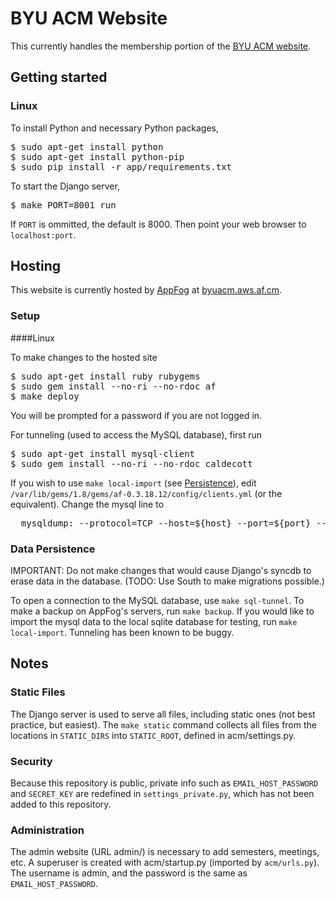 # BYU ACM Website
This currently handles the membership portion of the [BYU ACM website](http://acm.byu.edu).

## Getting started

### Linux
To install Python and necessary Python packages,
<pre>
$ sudo apt-get install python
$ sudo apt-get install python-pip
$ sudo pip install -r app/requirements.txt
</pre>

To start the Django server,
<pre>
$ make PORT=8001 run
</pre>
If `PORT` is ommitted, the default is 8000.
Then point your web browser to `localhost:port`.

## Hosting

This website is currently hosted by [AppFog](http://appfog.com) at [byuacm.aws.af.cm](http://byuacm.aws.af.cm).

### Setup

####Linux

To make changes to the hosted site
<pre>
$ sudo apt-get install ruby rubygems
$ sudo gem install --no-ri --no-rdoc af
$ make deploy
</pre>
You will be prompted for a password if you are not logged in.

For tunneling (used to access the MySQL database), first run
<pre>
$ sudo apt-get install mysql-client
$ sudo gem install --no-ri --no-rdoc caldecott
</pre>
If you wish to use `make local-import` (see [Persistence](#data-persistence)), edit `/var/lib/gems/1.8/gems/af-0.3.18.12/config/clients.yml` (or the equivalent). Change the mysql line to
<pre>
  mysqldump: --protocol=TCP --host=${host} --port=${port} --user=${user} --password=${password} --compatible=ansi --skip-extended-insert --compact ${name} | tee ${Output file} | less
</pre>

### Data Persistence
IMPORTANT: Do not make changes that would cause Django's syncdb to erase data in the database.
(TODO: Use South to make migrations possible.)

To open a connection to the MySQL database, use `make sql-tunnel`.
To make a backup on AppFog's servers, run `make backup`.
If you would like to import the mysql data to the local sqlite database for testing, run `make local-import`.
Tunneling has been known to be buggy.

## Notes

### Static Files
The Django server is used to serve all files, including static ones (not best practice, but easiest).
The `make static` command collects all files from the locations in `STATIC_DIRS` into `STATIC_ROOT`, defined in acm/settings.py.

### Security
Because this repository is public, private info such as `EMAIL_HOST_PASSWORD` and `SECRET_KEY` are redefined in `settings_private.py`, which has not been added to this repository.

### Administration
The admin website (URL admin/) is necessary to add semesters, meetings, etc.
A superuser is created with acm/startup.py (imported by `acm/urls.py`). The username is admin, and the password is the same as `EMAIL_HOST_PASSWORD`.
